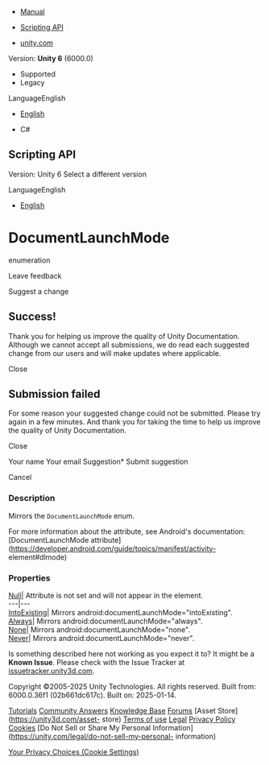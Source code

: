 [ ]()

  * [Manual](../Manual/index.html)
  * [Scripting API](../ScriptReference/index.html)

  * [unity.com](https://unity.com/)

Version: **Unity 6** (6000.0)

  * Supported
  * Legacy

LanguageEnglish

  * [English]()

  * C#

[ ](https://docs.unity3d.com)

## Scripting API

Version: Unity 6 Select a different version

LanguageEnglish

  * [English]()

# DocumentLaunchMode

enumeration

Leave feedback

Suggest a change

## Success!

Thank you for helping us improve the quality of Unity Documentation. Although
we cannot accept all submissions, we do read each suggested change from our
users and will make updates where applicable.

Close

## Submission failed

For some reason your suggested change could not be submitted. Please <a>try
again</a> in a few minutes. And thank you for taking the time to help us
improve the quality of Unity Documentation.

Close

Your name Your email Suggestion* Submit suggestion

Cancel

[ ]()

### Description

Mirrors the ` DocumentLaunchMode ` enum.

For more information about the attribute, see Android's documentation:
[DocumentLaunchMode
attribute](https://developer.android.com/guide/topics/manifest/activity-
element#dlmode)

### Properties

[Null](Unity.Android.Gradle.Manifest.DocumentLaunchMode.Null.html)| Attribute
is not set and will not appear in the element.  
---|---  
[IntoExisting](Unity.Android.Gradle.Manifest.DocumentLaunchMode.IntoExisting.html)|
Mirrors android:documentLaunchMode="intoExisting".  
[Always](Unity.Android.Gradle.Manifest.DocumentLaunchMode.Always.html)|
Mirrors android:documentLaunchMode="always".  
[None](Unity.Android.Gradle.Manifest.DocumentLaunchMode.None.html)| Mirrors
android:documentLaunchMode="none".  
[Never](Unity.Android.Gradle.Manifest.DocumentLaunchMode.Never.html)| Mirrors
android:documentLaunchMode="never".  
  
Is something described here not working as you expect it to? It might be a
**Known Issue**. Please check with the Issue Tracker at
[issuetracker.unity3d.com](https://issuetracker.unity3d.com).

Copyright ©2005-2025 Unity Technologies. All rights reserved. Built from:
6000.0.36f1 (02b661dc617c). Built on: 2025-01-14.

[Tutorials](https://unity3d.com/learn) [Community
Answers](https://answers.unity3d.com) [Knowledge
Base](https://support.unity3d.com/hc/en-us)
[Forums](https://forum.unity3d.com) [Asset Store](https://unity3d.com/asset-
store) [Terms of use](https://docs.unity3d.com/Manual/TermsOfUse.html)
[Legal](https://unity.com/legal) [Privacy
Policy](https://unity.com/legal/privacy-policy)
[Cookies](https://unity.com/legal/cookie-policy) [Do Not Sell or Share My
Personal Information](https://unity.com/legal/do-not-sell-my-personal-
information)

[Your Privacy Choices (Cookie Settings)](javascript:void\(0\);)

